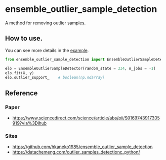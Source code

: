 # ensemble_outlier_sample_detection
A method for removing outlier samples.

## How to use.
You can see more details in the [example](https://github.com/yu-9824/ensemble_outlier_sample_detection/tree/main/example).
```python
from ensemble_outlier_sample_detection import EnsembleOutlierSampleDetector

elo = EnsembleOutlierSampleDetector(random_state = 334, n_jobs = -1)
elo.fit(X, y)
elo.outlier_support_    # boolean(np.ndarray)
```

## Reference
### Paper
* https://www.sciencedirect.com/science/article/abs/pii/S0169743917305919?via%3Dihub

### Sites
* https://github.com/hkaneko1985/ensemble_outlier_sample_detection
* https://datachemeng.com/outlier_samples_detectionc_python/